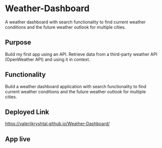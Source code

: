 # Weather-Dashboard
A weather dashboard with search functionality to find current weather conditions and the future weather outlook for multiple cities.
## Purpose
Build my first app using an API. Retrieve data from a third-party weather API (OpenWeather API) and using it in context.

## Functionality
Build a weather dashboard application with search functionality to find current weather conditions and the future weather outlook for multiple cities.

## Deployed Link
https://valeriikryshtal.github.io/Weather-Dashboard/
## App live
